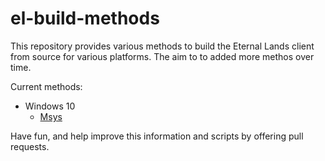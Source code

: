 # el-build-methods
This repository provides various methods to build the Eternal Lands client from source for various platforms.  The aim to to added more methos over time.

Current methods:
* Windows 10
  * [Msys](windows-10/msys2/)

Have fun, and help improve this information and scripts by offering pull requests.
